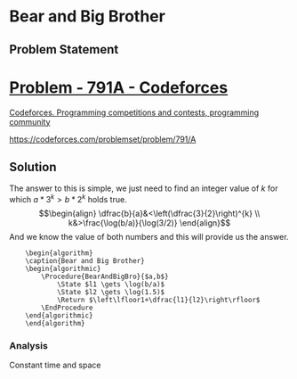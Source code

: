 # Bear and Big Brother
## Problem Statement
<div class="rich-link-card-container"><a class="rich-link-card" href="https://codeforces.com/problemset/problem/791/A" target="_blank">
	<div class="rich-link-image-container">
		<div class="rich-link-image" style="background-image: url('./codeforces.png')">
	</div>
	</div>
	<div class="rich-link-card-text">
		<h1 class="rich-link-card-title">Problem - 791A - Codeforces</h1>
		<p class="rich-link-card-description">
		Codeforces. Programming competitions and contests, programming community
		</p>
		<p class="rich-link-href">
		https://codeforces.com/problemset/problem/791/A
		</p>
	</div>
</a></div>

## Solution
The answer to this is simple, we just need to find an integer value of $k$ for which $a*3^{k}>b*2^{k}$ holds true.
$$\begin{align}
\dfrac{b}{a}&<\left(\dfrac{3}{2}\right)^{k} \\
k&>\frac{\log(b/a)}{\log(3/2)}
\end{align}$$
And we know the value of both numbers and this will provide us the answer.
```pseudo
	\begin{algorithm}
	\caption{Bear and Big Brother}
	\begin{algorithmic}
		\Procedure{BearAndBigBro}{$a,b$}
			\State $l1 \gets \log(b/a)$
			\State $l2 \gets \log(1.5)$
			\Return $\left\lfloor1+\dfrac{l1}{l2}\right\rfloor$
		\EndProcedure
	\end{algorithmic}
	\end{algorithm}
```
### Analysis
Constant time and space